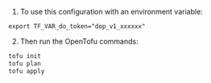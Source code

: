 1. To use this configuration with an environment variable:

```
export TF_VAR_do_token="dop_v1_xxxxxx"
```

2. Then run the OpenTofu commands:

```bash
tofu init
tofu plan
tofu apply
```
